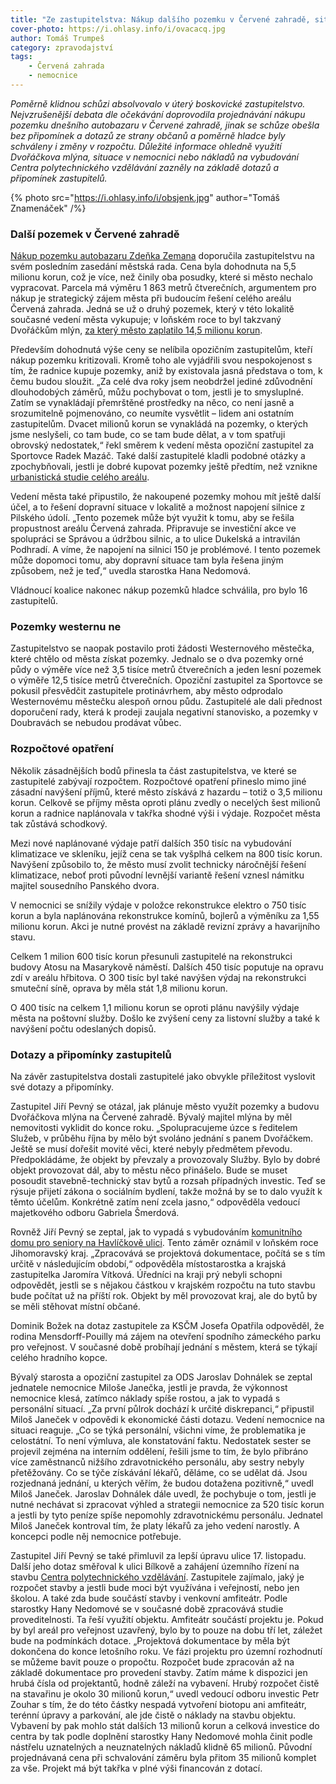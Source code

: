 ```yaml
---
title: "Ze zastupitelstva: Nákup dalšího pozemku v Červené zahradě, situace v nemocnici a dvojnásobná cena polytechnického centra"
cover-photo: https://i.ohlasy.info/i/ovacacq.jpg
author: Tomáš Trumpeš
category: zpravodajství
tags:
    - Červená zahrada
    - nemocnice
---
```


*Poměrně klidnou schůzi absolvovalo v úterý boskovické zastupitelstvo. Nejvzrušenější debata dle očekávání doprovodila projednávání nákupu pozemku dnešního autobazaru v Červené zahradě, jinak se schůze obešla bez připomínek a dotazů ze strany občanů a poměrně hladce byly schváleny i změny v rozpočtu. Důležité informace ohledně využití Dvořáčkova mlýna, situace v nemocnici nebo nákladů na vybudování Centra polytechnického vzdělávání zazněly na základě dotazů a připomínek zastupitelů.*

{% photo src="https://i.ohlasy.info/i/obsjenk.jpg" author="Tomáš Znamenáček" /%}

### Další pozemek v Červené zahradě

[Nákup pozemku autobazaru Zdeňka Zemana](http://ohlasy.info/clanky/2016/09/cervenka-autobazar.html) doporučila zastupitelstvu na svém posledním zasedání městská rada. Cena byla dohodnuta na 5,5 milionu korun, což je více, než činily oba posudky, které si město nechalo vypracovat. Parcela má výměru 1 863 metrů čtverečních, argumentem pro nákup je strategický zájem města při budoucím řešení celého areálu Červená zahrada. Jedná se už o druhý pozemek, který v této lokalitě současné vedení města vykupuje; v loňském roce to byl takzvaný Dvořáčkům mlýn, [za který město zaplatilo 14,5 milionu korun](http://ohlasy.info/clanky/2015/10/dvorackuv-mlyn.html).

Především dohodnutá výše ceny se nelíbila opozičním zastupitelům, kteří nákup pozemku kritizovali. Kromě toho ale vyjádřili svou nespokojenost s tím, že radnice kupuje pozemky, aniž by existovala jasná představa o tom, k čemu budou sloužit. „Za celé dva roky jsem neobdržel jediné zdůvodnění dlouhodobých záměrů, můžu pochybovat o tom, jestli je to smysluplné. Zatím se vynakládají přemrštěné prostředky na něco, co není jasně a srozumitelně pojmenováno, co neumíte vysvětlit – lidem ani ostatním zastupitelům. Dvacet milionů korun se vynakládá na pozemky, o kterých jsme neslyšeli, co tam bude, co se tam bude dělat, a v tom spatřuji obrovský nedostatek,“ řekl směrem k vedení města opoziční zastupitel za Sportovce Radek Mazáč. Také další zastupitelé kladli podobné otázky a zpochybňovali, jestli je dobré kupovat pozemky ještě předtím, než vznikne [urbanistická studie celého areálu](http://ohlasy.info/clanky/2016/09/cervenka-soutez.html).

Vedení města také připustilo, že nakoupené pozemky mohou mít ještě další účel, a to řešení dopravní situace v lokalitě a možnost napojení silnice z Pilského údolí. „Tento pozemek může být využit k tomu, aby se řešila propustnost areálu Červená zahrada. Připravuje se investiční akce ve spolupráci se Správou a údržbou silnic, a to ulice Dukelská a intravilán Podhradí. A víme, že napojení na silnici 150 je problémové. I tento pozemek může dopomoci tomu, aby dopravní situace tam byla řešena jiným způsobem, než je teď,“ uvedla starostka Hana Nedomová.

Vládnoucí koalice nakonec nákup pozemků hladce schválila, pro bylo 16 zastupitelů. 

### Pozemky westernu ne

Zastupitelstvo se naopak postavilo proti žádosti Westernového městečka, které chtělo od města získat pozemky. Jednalo se o dva pozemky orné půdy o výměře více než 3,5 tisíce metrů čtverečních a jeden lesní pozemek o výměře 12,5 tisíce metrů čtverečních. Opoziční zastupitel za Sportovce se pokusil přesvědčit zastupitele protinávrhem, aby město odprodalo Westernovému městečku alespoň ornou půdu. Zastupitelé ale dali přednost doporučení rady, která k prodeji zaujala negativní stanovisko, a pozemky v Doubravách se nebudou prodávat vůbec.

### Rozpočtové opatření

Několik zásadnějších bodů přinesla ta část zastupitelstva, ve které se zastupitelé zabývají rozpočtem. Rozpočtové opatření přineslo mimo jiné zásadní navýšení příjmů, které město získává z hazardu – totiž o 3,5 milionu korun. Celkově se příjmy města oproti plánu zvedly o necelých šest milionů korun a radnice naplánovala v takřka shodné výši i výdaje. Rozpočet města tak zůstává schodkový.

Mezi nové naplánované výdaje patří dalších 350 tisíc na vybudování klimatizace ve skleníku, jejíž cena se tak vyšplhá celkem na 800 tisíc korun. Navýšení způsobilo to, že město musí zvolit technicky náročnější řešení klimatizace, neboť proti původní levnější variantě řešení vznesl námitku majitel sousedního Panského dvora. 

V nemocnici se snížily výdaje v položce rekonstrukce elektro o 750 tisíc korun a byla naplánována rekonstrukce komínů, bojlerů a výměníku za 1,55 milionu korun. Akci je nutné provést na základě revizní zprávy a havarijního stavu.

Celkem 1 milion 600 tisíc korun přesunuli zastupitelé na rekonstrukci budovy Atosu na Masarykově náměstí. Dalších 450 tisíc poputuje na opravu zdí v areálu hřbitova. O 300 tisíc byl také navýšen výdaj na rekonstrukci smuteční síně, oprava by měla stát 1,8 milionu korun.

O 400 tisíc na celkem 1,1 milionu korun se oproti plánu navýšily výdaje města na poštovní služby. Došlo ke zvýšení ceny za listovní služby a také k navýšení počtu odeslaných dopisů.

### Dotazy a připomínky zastupitelů

Na závěr zastupitelstva dostali zastupitelé jako obvykle příležitost vyslovit své dotazy a připomínky.

Zastupitel Jiří Pevný se otázal, jak plánuje město využít pozemky a budovu Dvořáčkova mlýna na Červené zahradě. Bývalý majitel mlýna by měl nemovitosti vyklidit do konce roku. „Spolupracujeme úzce s ředitelem Služeb, v průběhu října by mělo být svoláno jednání s panem Dvořáčkem. Ještě se musí dořešit movité věci, které nebyly předmětem převodu. Předpokládáme, že objekt by převzaly a provozovaly Služby. Bylo by dobré objekt provozovat dál, aby to městu něco přinášelo. Bude se muset posoudit stavebně-technický stav bytů a rozsah případných investic. Teď se rýsuje přijetí zákona o sociálním bydlení, takže možná by se to dalo využít k těmto účelům. Konkrétně zatím není zcela jasno,“ odpověděla vedoucí majetkového odboru Gabriela Šmerdová.

Rovněž Jiří Pevný se zeptal, jak to vypadá s vybudováním [komunitního domu pro seniory na Havlíčkově ulici](http://ohlasy.info/clanky/2015/10/komunitni-dum-havlickova.html). Tento záměr oznámil v loňském roce Jihomoravský kraj. „Zpracovává se projektová dokumentace, počítá se s tím určitě v následujícím období,“ odpověděla místostarostka a krajská zastupitelka Jaromíra Vítková. Úředníci na kraji prý nebyli schopni odpovědět, jestli se s nějakou částkou v krajském rozpočtu na tuto stavbu bude počítat už na příští rok. Objekt by měl provozovat kraj, ale do bytů by se měli stěhovat místní občané.

Dominik Božek na dotaz zastupitele za KSČM Josefa Opatřila odpověděl, že rodina Mensdorff-Pouilly má zájem na otevření spodního zámeckého parku pro veřejnost. V současné době probíhají jednání s městem, která se týkají celého hradního kopce.

Bývalý starosta a opoziční zastupitel za ODS Jaroslav Dohnálek se zeptal jednatele nemocnice Miloše Janečka, jestli je pravda, že výkonnost nemocnice klesá, zatímco náklady spíše rostou, a jak to vypadá s personální situací. „Za první půlrok dochází k určité diskrepanci,“ připustil Miloš Janeček v odpovědi k ekonomické části dotazu. Vedení nemocnice na situaci reaguje. „Co se týká personální, všichni víme, že problematika je celostátní. To není výmluva, ale konstatování faktu. Nedostatek sester se projevil zejména na interním oddělení, řešili jsme to tím, že bylo přibráno více zaměstnanců nižšího zdravotnického personálu, aby sestry nebyly přetěžovány. Co se týče získávání lékařů, děláme, co se udělat dá. Jsou rozjednaná jednání, u kterých věřím, že budou dotažena pozitivně,“ uvedl Miloš Janeček. Jaroslav Dohnálek dále uvedl, že pochybuje o tom, jestli je nutné nechávat si zpracovat výhled a strategii nemocnice za 520 tisíc korun a jestli by tyto peníze spíše nepomohly zdravotnickému personálu. Jednatel Miloš Janeček kontroval tím, že platy lékařů za jeho vedení narostly. A koncepci podle něj nemocnice potřebuje.

Zastupitel Jiří Pevný se také přimluvil za lepší úpravu ulice 17. listopadu. Další jeho dotaz směřoval k ulici Bílkově a zahájení územního řízení na stavbu [Centra polytechnického vzdělávání](http://ohlasy.info/clanky/2016/04/centrum-technicke-vychovy.html). Zastupitele zajímalo, jaký je rozpočet stavby a jestli bude moci být využívána i veřejností, nebo jen školou. A také zda bude součástí stavby i venkovní amfiteátr. Podle starostky Hany Nedomové se v současné době zpracovává studie proveditelnosti. Ta řeší využití objektu. Amfiteátr součástí projektu je. Pokud by byl areál pro veřejnost uzavřený, bylo by to pouze na dobu tří let, záležet bude na podmínkách dotace. „Projektová dokumentace by měla být dokončena do konce letošního roku. Ve fázi projektu pro územní rozhodnutí se můžeme bavit pouze o propočtu. Rozpočet bude zpracován až na základě dokumentace pro provedení stavby. Zatím máme k dispozici jen hrubá čísla od projektantů, hodně záleží na vybavení. Hrubý rozpočet čistě na stavařinu je okolo 30 milionů korun,“ uvedl vedoucí odboru investic Petr Zouhar s tím, že do této částky nespadá vytvoření biotopu ani amfiteátr, terénní úpravy a parkování, ale jde čistě o náklady na stavbu objektu. Vybavení by pak mohlo stát dalších 13 milionů korun a celková investice do centra by tak podle doplnění starostky Hany Nedomové mohla činit podle nástřelu uznatelných a neuznatelných nákladů klidně 65 milionů. Původní projednávaná cena při schvalování záměru byla přitom 35 milionů komplet za vše. Projekt má být takřka v plné výši financován z dotací.
